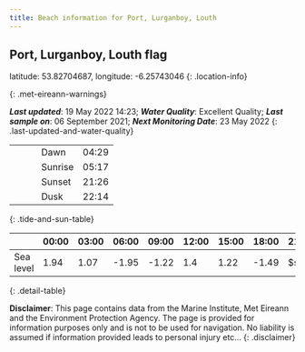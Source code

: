 ```yaml
---
title: Beach information for Port, Lurganboy, Louth
---
```

## Port, Lurganboy, Louth <span class="material-icons blue-flag" alt="This a Blue Flag beach">flag</span>

latitude: 53.82704687, longitude: -6.25743046
{: .location-info}


{: .met-eireann-warnings}

___Last updated___: 19 May 2022 14:23; ___Water Quality___: Excellent Quality;
___Last sample on___: 06 September 2021; ___Next Monitoring Date___: 23 May 2022
{: .last-updated-and-water-quality}

|   |   |   |   |   |
|---|---|---|---|---|
|   |   |   | Dawn  | 04:29 |
|   |   |   | Sunrise  | 05:17 |
|   |   |   | Sunset  | 21:26 |
|   |   |   | Dusk  | 22:14 |
{: .tide-and-sun-table}

<div></div>

| | 00:00 | 03:00 | 06:00 | 09:00 | 12:00 | 15:00 | 18:00 | 21:00 |
|---|---|---|---|---|---|---|---|---|
| Sea level | 1.94 | 1.07 | -1.95 | -1.22| 1.4 | 1.22 | -1.49 | $sl21 |
{: .detail-table}

__Disclaimer__: This page contains data from the Marine Institute,
Met Eireann and the Environment Protection Agency. The page is provided for
information purposes only and is not to be used for navigation. No liability
is assumed if information provided leads to personal injury etc...
{: .disclaimer}